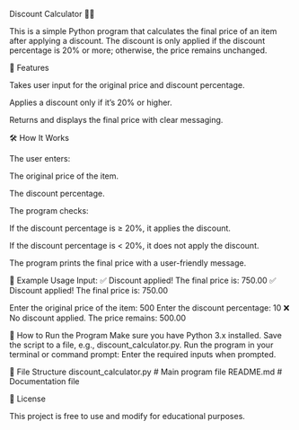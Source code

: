 Discount Calculator 🛒💸

This is a simple Python program that calculates the final price of an item after applying a discount. 
The discount is only applied if the discount percentage is 20% or more; otherwise, the price remains unchanged.

📌 Features

Takes user input for the original price and discount percentage.

Applies a discount only if it’s 20% or higher.

Returns and displays the final price with clear messaging.

🛠️ How It Works

The user enters:

The original price of the item.

The discount percentage.

The program checks:

If the discount percentage is ≥ 20%, it applies the discount.

If the discount percentage is < 20%, it does not apply the discount.

The program prints the final price with a user-friendly message.

📜 Example Usage
Input:
✅ Discount applied! The final price is: 750.00
✅ Discount applied! The final price is: 750.00

Enter the original price of the item: 500
Enter the discount percentage: 10
❌ No discount applied. The price remains: 500.00

🚀 How to Run the Program
Make sure you have Python 3.x installed.
Save the script to a file, e.g., discount_calculator.py.
Run the program in your terminal or command prompt:
Enter the required inputs when prompted.

📂 File Structure
discount_calculator.py   # Main program file
README.md                # Documentation file

🧾 License

This project is free to use and modify for educational purposes.
